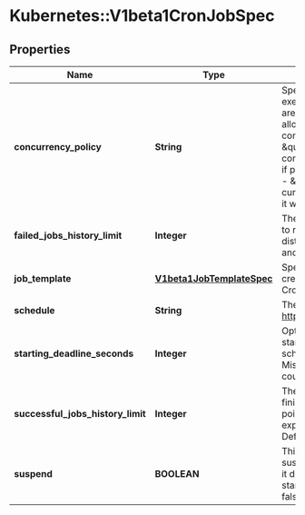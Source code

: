 # Kubernetes::V1beta1CronJobSpec

## Properties
Name | Type | Description | Notes
------------ | ------------- | ------------- | -------------
**concurrency_policy** | **String** | Specifies how to treat concurrent executions of a Job. Valid values are: - \&quot;Allow\&quot; (default): allows CronJobs to run concurrently; - \&quot;Forbid\&quot;: forbids concurrent runs, skipping next run if previous run hasn&#39;t finished yet; - \&quot;Replace\&quot;: cancels currently running job and replaces it with a new one | [optional] 
**failed_jobs_history_limit** | **Integer** | The number of failed finished jobs to retain. This is a pointer to distinguish between explicit zero and not specified. Defaults to 1. | [optional] 
**job_template** | [**V1beta1JobTemplateSpec**](V1beta1JobTemplateSpec.md) | Specifies the job that will be created when executing a CronJob. | 
**schedule** | **String** | The schedule in Cron format, see https://en.wikipedia.org/wiki/Cron. | 
**starting_deadline_seconds** | **Integer** | Optional deadline in seconds for starting the job if it misses scheduled time for any reason.  Missed jobs executions will be counted as failed ones. | [optional] 
**successful_jobs_history_limit** | **Integer** | The number of successful finished jobs to retain. This is a pointer to distinguish between explicit zero and not specified. Defaults to 3. | [optional] 
**suspend** | **BOOLEAN** | This flag tells the controller to suspend subsequent executions, it does not apply to already started executions.  Defaults to false. | [optional] 



